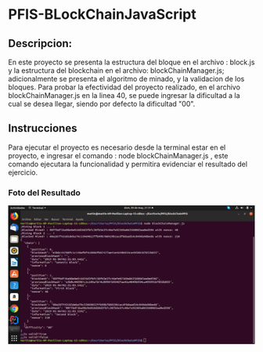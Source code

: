 # PFIS-BLockChainJavaScript

## Descripcion:
En este proyecto se presenta la estructura del bloque en el archivo : block.js y la estructura del blockchain en el archivo: blockChainManager.js; adicionalmente se presenta el algoritmo de minado, y la validacion de los bloques.
Para probar la efectividad del proyecto realizado, en el archivo blockChainManager.js en la linea 40, se puede ingresar la dificultad a la cual se desea llegar, siendo por defecto la dificultad "00".

## Instrucciones
Para ejecutar el proyecto es necesario desde la terminal estar en el proyecto, e ingresar el comando : node blockChainManager.js , este comando ejecutara la funcionalidad y permitira evidenciar el resultado del ejercicio.

### Foto del Resultado
![resultado](https://github.com/Martin9958/PFIS-BLockChainJavaScript/blob/master/img/Captura%20de%20pantalla%20de%202019-05-05%2021-31-20.png)
